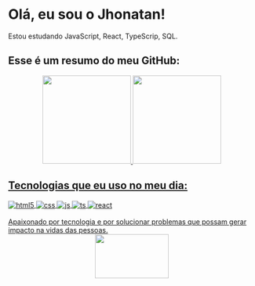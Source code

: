 # Olá, eu sou o Jhonatan!

Estou estudando JavaScript, React, TypeScrip, SQL.
<br/>

## Esse é um resumo do meu GitHub:
<div align="center">
  <a href="https://github.com/JhonatanSilva90">
  <img height="180em" src="https://github-readme-stats.vercel.app/api?username=JhonatanSilva90&show_icons=true&theme=dark&include_all_commits=true&count_private=true"/>
  <img height="180em" src="https://github-readme-stats.vercel.app/api/top-langs/?username=JhonatanSilva90&layout=compact&langs_count=7&theme=dark"/>
</div>

## Tecnologias que eu uso no meu dia:
<div style="display: inline_block">
  <img align="center" alt="html5" src="https://img.shields.io/badge/HTML5-E34F26?style=for-the-badge&logo=html5&logoColor=white" />
  <img align="center" alt="css" src="https://img.shields.io/badge/CSS3-1572B6?style=for-the-badge&logo=css3&logoColor=white" />
  <img align="center" alt="js" src="https://img.shields.io/badge/JavaScript-F7DF1E?style=for-the-badge&logo=javascript&logoColor=black" />
  <img align="center" alt="ts" src="https://img.shields.io/badge/TypeScript-007ACC?style=for-the-badge&logo=typescript&logoColor=white" />
  <img align="center" alt="react" src="https://img.shields.io/badge/React-20232A?style=for-the-badge&logo=react&logoColor=61DAFB" />
</div>
<br/>
Apaixonado por tecnologia e por solucionar problemas que possam gerar impacto na vidas das pessoas.
<div align="center">
  <a href="https://www.linkedin.com/in/jhonatan-silva-834773292" target="_blank"><img height="90" width="150" src="https://cdn.jsdelivr.net/gh/devicons/devicon/icons/linkedin/linkedin-original-wordmark.svg" /></a>
</div>

